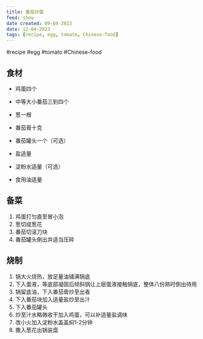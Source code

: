 ```yaml
---
title: 番茄炒蛋
feed: show
date created: 09-04-2023
date: 12-04-2023
tags: [recipe, egg, tomato, Chinese-food]
---
```


#recipe #egg #tomato #Chinese-food 

## 食材

* 鸡蛋四个

* 中等大小番茄三到四个

* 葱一根

* 番茄膏十克

* 番茄罐头一个（可选）

* 盐适量

* 淀粉水适量（可选）

* 食用油适量

## 备菜

1. 鸡蛋打匀直至冒小泡
2. 葱切成葱花
3. 番茄切滚刀块
4. 番茄罐头倒出并适当压碎

## 烧制

1. 锅大火烧热，放足量油铺满锅底
2. 下入蛋液，等底部凝固后倾斜锅让上层蛋液接触锅底，整体八份熟时倒出待用
3. 锅留底油，下入番茄膏炒至出香
4. 下入番茄块加入适量盐炒至出汁
5. 下入番茄罐头
6. 炒至汁水略微收干加入鸡蛋，可以补适量盐调味
7. 改小火加入淀粉水盖盖焖1-2分钟
8. 撒入葱花出锅装盘